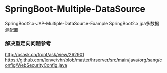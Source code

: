 # SpringBoot-Multiple-DataSource
SpringBoot2.x-JAP-Multiple-DataSource-Example
SpringBoot2.x jpa多数据源配置

### 解决重定向问题参考
http://osask.cn/front/ask/view/262901
https://github.com/lenve/vhr/blob/master/hrserver/src/main/java/org/sang/config/WebSecurityConfig.java
